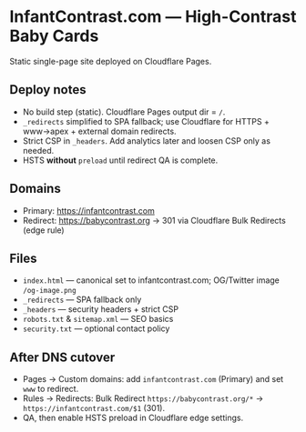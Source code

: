 # InfantContrast.com — High-Contrast Baby Cards

Static single-page site deployed on Cloudflare Pages.

## Deploy notes
- No build step (static). Cloudflare Pages output dir = `/`.
- `_redirects` simplified to SPA fallback; use Cloudflare for HTTPS + www→apex + external domain redirects.
- Strict CSP in `_headers`. Add analytics later and loosen CSP only as needed.
- HSTS **without** `preload` until redirect QA is complete.

## Domains
- Primary: https://infantcontrast.com
- Redirect: https://babycontrast.org → 301 via Cloudflare Bulk Redirects (edge rule)

## Files
- `index.html` — canonical set to infantcontrast.com; OG/Twitter image `/og-image.png`
- `_redirects` — SPA fallback only
- `_headers` — security headers + strict CSP
- `robots.txt` & `sitemap.xml` — SEO basics
- `security.txt` — optional contact policy

## After DNS cutover
- Pages → Custom domains: add `infantcontrast.com` (Primary) and set `www` to redirect.
- Rules → Redirects: Bulk Redirect `https://babycontrast.org/*` → `https://infantcontrast.com/$1` (301).
- QA, then enable HSTS preload in Cloudflare edge settings.
